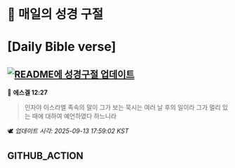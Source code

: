 # 🙏 매일의 성경 구절
# [Daily Bible verse]
## [![README에 성경구절 업데이트](https://github.com/DONGSUKA/first_test/actions/workflows/update-readme-bible.yml/badge.svg)](https://github.com/DONGSUKA/first_test/actions/workflows/update-readme-bible.yml)
<!-- START_BIBLE_VERSE -->
📖 **에스겔 12:27**
> 인자야 이스라엘 족속의 말이 그가 보는 묵시는 여러 날 후의 일이라 그가 멀리 있는 때에 대하여 예언하였다 하느니라

🕊️ _업데이트 시각: 2025-09-13 17:59:02 KST_
  <!-- END_BIBLE_VERSE -->
## GITHUB_ACTION
